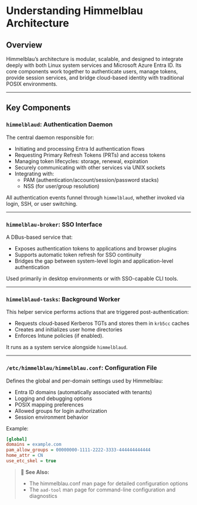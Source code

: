 # Understanding Himmelblau Architecture

## Overview

Himmelblau’s architecture is modular, scalable, and designed to integrate deeply with both Linux system services and Microsoft Azure Entra ID. Its core components work together to authenticate users, manage tokens, provide session services, and bridge cloud-based identity with traditional POSIX environments.

---

## Key Components

### `himmelblaud`: Authentication Daemon

The central daemon responsible for:

- Initiating and processing Entra Id authentication flows
- Requesting Primary Refresh Tokens (PRTs) and access tokens
- Managing token lifecycles: storage, renewal, expiration
- Securely communicating with other services via UNIX sockets
- Integrating with:
	- PAM (authentication/account/session/password stacks)
	- NSS (for user/group resolution)

All authentication events funnel through `himmelblaud`, whether invoked via login, SSH, or user switching.

---

### `himmelblau-broker`: SSO Interface

A DBus-based service that:

- Exposes authentication tokens to applications and browser plugins
- Supports automatic token refresh for SSO continuity
- Bridges the gap between system-level login and application-level authentication

Used primarily in desktop environments or with SSO-capable CLI tools.

---

### `himmelblaud-tasks`: Background Worker

This helper service performs actions that are triggered post-authentication:

- Requests cloud-based Kerberos TGTs and stores them in `krb5cc` caches
- Creates and initializes user home directories
- Enforces Intune policies (if enabled).

It runs as a system service alongside `himmelblaud`.

---

### `/etc/himmelblau/himmelblau.conf`: Configuration File

Defines the global and per-domain settings used by Himmelblau:

- Entra ID domains (automatically associated with tenants)
- Logging and debugging options
- POSIX mapping preferences
- Allowed groups for login authorization
- Session environment behavior

Example:

```ini
[global]
domains = example.com
pam_allow_groups = 00000000-1111-2222-3333-444444444444
home_attr = CN
use_etc_skel = true
```

> 📘 **See Also:**
>
> * The himmelblau.conf man page for detailed configuration options
> * The `aad-tool` man page for command-line configuration and diagnostics
